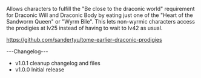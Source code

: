 Allows characters to fulfill the "Be close to the draconic world" requirement for Draconic Will and Draconic Body by eating just one of the "Heart of the Sandworm Queen" or "Wyrm Bile". This lets non-wyrmic characters access the prodigies at lv25 instead of having to wait to lv42 as usual.

https://github.com/sandertyu/tome-earlier-draconic-prodigies

---Changelog---
- v1.0.1 cleanup changelog and files
- v1.0.0 Initial release
